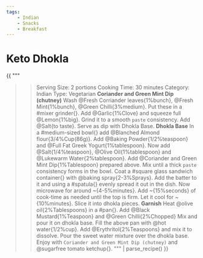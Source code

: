 ```yaml
---
tags:
    - Indian
    - Snacks
    - Breakfast
---
```


# Keto Dhokla

{{ """
>> Serving Size: 2 portions
>> Cooking Time: 30 minutes
>> Category: Indian
>> Type: Vegetarian
**Coriander and Green Mint Dip (chutney)**
Wash @Fresh Corriander leaves{1%bunch}, @Fresh Mint{1%bunch}, @Green Chilli{3%medium}.
Put these in a #mixer grinder{}.
Add @Garlic{1%Clove} and squeeze full @Lemon{1%big}.
Grind it to a smooth `paste` consistency.
Add @Salt{to taste}.
Serve as dip with Dhokla Base.
**Dhokla Base**
In a #medium-sized bowl{} add @Blanched Almond flour{3/4%Cup(86g)}.
Add @Baking Powder{1/2%teaspoon} and @Full Fat Greek Yogurt{1%tablespoon}.
Now add @Salt{1/4%teaspoon}, @Olive Oil{1%tablespoon} and @Lukewarm Water{2%tablespoon}.
Add @Coriander and Green Mint Dip{1%Tablespoon} prepared above.
Mix until a thick `paste` consistency forms in the bowl.
Coat a #square glass sandwich container{} with @baking spray{2-3%Sprays}. 
Add the batter to it and using a #spatula{} evenly spread it out in the dish. 
Now microwave for around ~{4-5%minutes}.
Add ~{15%seconds} of cook-time as needed until the top is firm.
Let it cool for ~{10%minutes}.
Slice it into dhokla pieces.
**Garnish**
Heat @olive oil{2%Tablespoons} in a #pan{}.
Add @Black Mustard{1%Teaspoon} and @Green Chilli{2%Chopped}
Mix and pour it on dhokla base.
Fill the above pan with @hot water{1/2%cup}.
Add @Erythritol{2%Teaspoons} and mix it to dissolve.
Pour the sweet water mixture over the dhokla base. 
Enjoy with `Coriander and Green Mint Dip (chutney)` and @sugarfree tomato ketchup{}.
""" 
| parse_recipe() }}